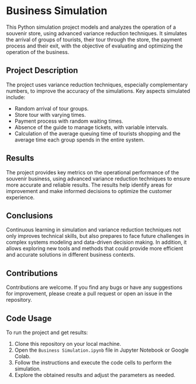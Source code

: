 # Business Simulation

This Python simulation project models and analyzes the operation of a souvenir store, using advanced variance reduction techniques. It simulates the arrival of groups of tourists, their tour through the store, the payment process and their exit, with the objective of evaluating and optimizing the operation of the business.

## Project Description

The project uses variance reduction techniques, especially complementary numbers, to improve the accuracy of the simulations. Key aspects simulated include:

- Random arrival of tour groups.
- Store tour with varying times.
- Payment process with random waiting times.
- Absence of the guide to manage tickets, with variable intervals.
- Calculation of the average queuing time of tourists shopping and the average time each group spends in the entire system.

## Results

The project provides key metrics on the operational performance of the souvenir business, using advanced variance reduction techniques to ensure more accurate and reliable results. The results help identify areas for improvement and make informed decisions to optimize the customer experience.


## Conclusions

Continuous learning in simulation and variance reduction techniques not only improves technical skills, but also prepares to face future challenges in complex systems modeling and data-driven decision making. In addition, it allows exploring new tools and methods that could provide more efficient and accurate solutions in different business contexts.

## Contributions

Contributions are welcome. If you find any bugs or have any suggestions for improvement, please create a pull request or open an issue in the repository.

## Code Usage

To run the project and get results:

1. Clone this repository on your local machine.
2. Open the `Business Simulation.ipynb` file in Jupyter Notebook or Google Colab.
3. Follow the instructions and execute the code cells to perform the simulation.
4. Explore the obtained results and adjust the parameters as needed.